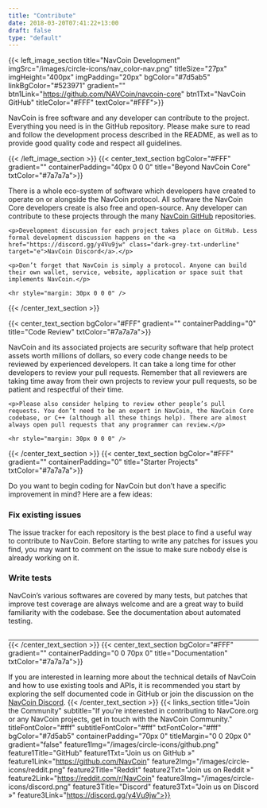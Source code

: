 ```yaml
---
title: "Contribute"
date: 2018-03-20T07:41:22+13:00
draft: false
type: "default"
---
```

{{< left_image_section
    title="NavCoin Development"
    imgSrc="/images/circle-icons/nav_color-nav.png"
    titleSize="27px"
    imgHeight="400px"
    imgPadding="20px"
    bgColor="#7d5ab5"
    linkBgColor="#523971"
    gradient=""
    btn1Link="https://github.com/NAVCoin/navcoin-core"
    btn1Txt="NavCoin GitHub"
    titleColor="#FFF"
    textColor="#FFF">}}
    <p>NavCoin is free software and any developer can contribute to the project. Everything you need is in the GitHub repository. Please make sure to read and follow the development process described in the README, as well as to provide good quality code and respect all guidelines.</p>
{{< /left_image_section >}}
{{< center_text_section
    bgColor="#FFF"
    gradient=""
    containerPadding="40px 0 0 0"
    title="Beyond NavCoin Core"
    txtColor="#7a7a7a">}}
    <p>There is a whole eco-system of software which developers have created to operate on or alongside the NavCoin protocol. All software the NavCoin Core developers create is also free and open-source. Any developer can contribute to these projects through the many <a href="https://github.com/NAVCoin" class="dark-grey-txt-underline" target="e">NavCoin GitHub</a> repositories.</p>

    <p>Development discussion for each project takes place on GitHub. Less formal development discussion happens on the <a href="https://discord.gg/y4Vu9jw" class="dark-grey-txt-underline" target="e">NavCoin Discord</a>.</p>

    <p>Don’t forget that NavCoin is simply a protocol. Anyone can build their own wallet, service, website, application or space suit that implements NavCoin.</p>

    <hr style="margin: 30px 0 0 0" />
{{< /center_text_section >}}

{{< center_text_section
    bgColor="#FFF"
    gradient=""
    containerPadding="0"
    title="Code Review"
    txtColor="#7a7a7a">}}
    <p>NavCoin and its associated projects are security software that help protect assets worth millions of dollars, so every code change needs to be reviewed by experienced developers. It can take a long time for other developers to review your pull requests. Remember that all reviewers are taking time away from their own projects to review your pull requests, so be patient and respectful of their time.</p>

    <p>Please also consider helping to review other people’s pull requests. You don’t need to be an expert in NavCoin, the NavCoin Core codebase, or C++ (although all these things help). There are almost always open pull requests that any programmer can review.</p>

    <hr style="margin: 30px 0 0 0" />
{{< /center_text_section >}}
{{< center_text_section
    bgColor="#FFF"
    gradient=""
    containerPadding="0"
    title="Starter Projects"
    txtColor="#7a7a7a">}}
    <p>Do you want to begin coding for NavCoin but don’t have a specific improvement in mind? Here are a few ideas:</p>
    <h3>Fix existing issues</h3>
    <p>The issue tracker for each repository is the best place to find a useful way to contribute to NavCoin. Before starting to write any patches for issues you find, you may want to comment on the issue to make sure nobody else is already working on it.</p>
    <h3>Write tests</h3>
    <p>NavCoin’s various softwares are covered by many tests, but patches that improve test coverage are always welcome and are a great way to build familiarity with the codebase. See the documentation about automated testing.</p>
    <hr style="margin: 30px 0 0 0" />
    {{< /center_text_section >}}
{{< center_text_section
    bgColor="#FFF"
    gradient=""
    containerPadding="0 0 70px 0"
    title="Documentation"
    txtColor="#7a7a7a">}}
    <p>If you are interested in learning more about the technical details of NavCoin and how to use existing tools and APIs, it is recommended you start by exploring the self documented code in GitHub or join the discussion on the <a href="https://discord.gg/y4Vu9jw" target="e" class="dark-grey-txt-underline">NavCoin Discord</a>.
{{< /center_text_section >}}
{{< links_section
    title="Join the Community"
    subtitle="If you’re interested in contributing to NavCore.org or any NavCoin projects, get in touch with the NavCoin Community."
    titleFontColor="#fff"
    subtitleFontColor="#fff"
    txtFontColor="#fff"
    bgColor="#7d5ab5"
    containerPadding="70px 0"
    titleMargin="0 0 20px 0"
    gradient="false"
    feature1Img="/images/circle-icons/github.png"
    feature1Title="GitHub"
    feature1Txt="Join us on GitHub »"
    feature1Link="https://github.com/NavCoin"
    feature2Img="/images/circle-icons/reddit.png"
    feature2Title="Reddit"
    feature2Txt="Join us on Reddit »"
    feature2Link="https://reddit.com/r/NavCoin"
    feature3Img="/images/circle-icons/discord.png"
    feature3Title="Discord"
    feature3Txt="Join us on Discord »"
    feature3Link="https://discord.gg/y4Vu9jw">}}
